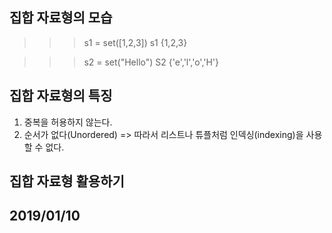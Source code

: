 ## 집합 자료형의 모습
>>> s1 = set([1,2,3])
>>> s1
{1,2,3}

>>> s2 = set("Hello")
>>> S2
{'e','l','o','H'}

## 집합 자료형의 특징

1. 중복을 허용하지 않는다.
2. 순서가 없다(Unordered)
=> 따라서 리스트나 튜플처럼 인덱싱(indexing)을 사용할 수 없다. 

## 집합 자료형 활용하기 


## 2019/01/10
